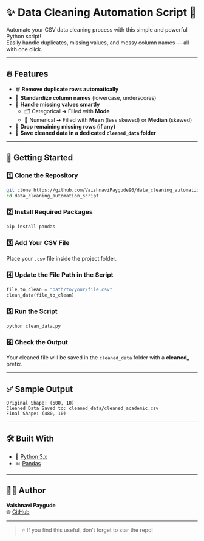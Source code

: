 # ✨ Data Cleaning Automation Script 🧹

Automate your CSV data cleaning process with this simple and powerful Python script!  
Easily handle duplicates, missing values, and messy column names — all with one click.

---

## 🔥 Features
- 🗑️ **Remove duplicate rows automatically**
- 📝 **Standardize column names** (lowercase, underscores)
- 🧩 **Handle missing values smartly**  
  - 🗂️ Categorical ➔ Filled with **Mode**  
  - 🔢 Numerical ➔ Filled with **Mean** (less skewed) or **Median** (skewed)
- 🚫 **Drop remaining missing rows (if any)**
- 💾 **Save cleaned data in a dedicated `cleaned_data` folder**

---

## 🚀 Getting Started

### 1️⃣ Clone the Repository
```bash
git clone https://github.com/VaishnaviPaygude96/data_cleaning_automation_script.git
cd data_cleaning_automation_script
```

### 2️⃣ Install Required Packages
```bash
pip install pandas
```

### 3️⃣ Add Your CSV File  
Place your `.csv` file inside the project folder.

### 4️⃣ Update the File Path in the Script
```python
file_to_clean = "path/to/your/file.csv"
clean_data(file_to_clean)
```

### 5️⃣ Run the Script
```bash
python clean_data.py
```

### 6️⃣ Check the Output  
Your cleaned file will be saved in the `cleaned_data` folder with a **cleaned_** prefix.

---

## ✅ Sample Output
```
Original Shape: (500, 10)
Cleaned Data Saved to: cleaned_data/cleaned_academic.csv
Final Shape: (480, 10)
```

---

## 🛠️ Built With
- 🐍 [Python 3.x](https://www.python.org/)
- 📊 [Pandas](https://pandas.pydata.org/)

---

## 👩‍💻 Author

**Vaishnavi Paygude**  
🌐 [GitHub](https://github.com/VaishnaviPaygude96)

---

> ⭐ If you find this useful, don’t forget to star the repo!

